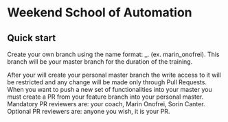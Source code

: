 Weekend School of Automation
=============================

Quick start
--------------

Create your own branch using the name format: <firstname>_<lastname>. (ex. marin_onofrei). This branch will be your master branch for the duration of the training.

After your will create your personal master branch the write access to it will be restricted and any change will be made only through Pull Requests. When you want to push a new set of functionalities into your master you must create a PR from your feature branch into your personal master. 
Mandatory PR reviewers are: your coach, Marin Onofrei, Sorin Canter.
Optional PR reviewers are: anyone you wish, it is your PR.